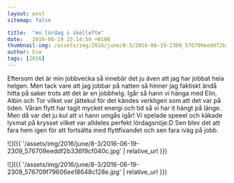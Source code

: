 ```yaml
---
layout: post
sitemap: false

title:  "en lördag i skellefte"
date:   2016-06-19 23:14:59 +0100
thumbnail-img: /assets/img/2016/june/8-3/2016-06-19-2309_576709eeddf2b336f9cf040c.jpg
author: Eva
tags: [2016]
---
```


Eftersom det är min jobbvecka så innebär det ju även att jag har jobbat hela helgen. Men tack vare att jag jobbar på natten så hinner jag faktiskt ändå hitta på saker trots att det är en jobbhelg. Igår så hann vi hänga med Elin, Albin och Tor vilket var jättekul för det kändes verkligen som att det var på tiden. Våran flytt har tagit mycket energi och tid så vi har it hängt på länge. Men då var det ju kul att vi hann umgås igår! Vi spelade speeel och käkade lyxmat på krysset vilket var alldeles perfekt lördagsnöje:D Sen blev det att fara hem igen för att fortsätta med flyttfixandet och sen fara iväg på jobb.

![]({{ '/assets/img/2016/june/8-3/2016-06-19-2309_576709eeddf2b336f9cf040c.jpg'  | relative_url }})

![]({{ '/assets/img/2016/june/8-3/2016-06-19-2309_576709f79606ee18648c128e.jpg'  | relative_url }})

